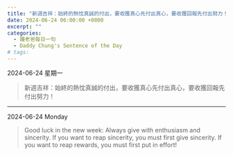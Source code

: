 ```yaml
---
title: "新週吉祥：始終的熱忱真誠的付出，要收獲真心先付出真心，要收獲回報先付出努力！ <br> Good luck in the new week: Always give with enthusiasm and sincerity. If you want to reap sincerity, you must first give sincerity. If you want to reap rewards, you must first put in effort!"
date: 2024-06-24 06:00:00 +0800
excerpt: ""
categories:
  - 鍾老爸每日一句
  - Daddy Chung's Sentence of the Day
# tags:
---
```


2024-06-24 星期一

> 新週吉祥：始終的熱忱真誠的付出，要收獲真心先付出真心，要收獲回報先付出努力！

---

2024-06-24 Monday

> Good luck in the new week: Always give with enthusiasm and sincerity. If you want to reap sincerity, you must first give sincerity. If you want to reap rewards, you must first put in effort!
